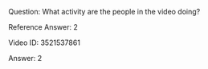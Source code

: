 Question: What activity are the people in the video doing?

Reference Answer: 2

Video ID: 3521537861

Answer: 2

